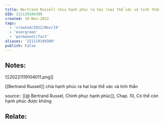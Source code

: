 ```yaml
---
title: Bertrand Russell chia hạnh phúc ra hai loại thể xác và tinh thần
UID: 221119104309
created: 19-Nov-2022
tags:
  - 'created/2022/Nov/19'
  - 'evergreen'
  - 'permanent/fact'
aliases: '221119104309'
publish: False
---
```

## Notes:
![[20221119104011.png]]

[[Bertrand Russell]] chia hạnh phúc ra hai loại thể xác và tinh thần

source:: [[@ Bertrand Russel, Chinh phục hạnh phúc]], Chap. 10, Có thể còn hạnh phúc được không

## Relate:
